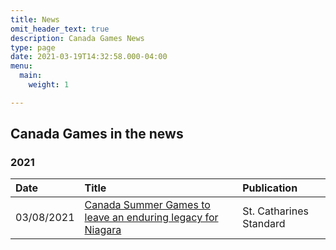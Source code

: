 ```yaml
---
title: News
omit_header_text: true
description: Canada Games News
type: page
date: 2021-03-19T14:32:58.000-04:00
menu:
  main:
    weight: 1

---
```

## Canada Games in the news
### 2021
Date|Title|Publication
:------|:------|:------
03/08/2021|[Canada Summer Games to leave an enduring legacy for Niagara](https://www.stcatharinesstandard.ca/news/niagara-region/2021/03/08/canada-summer-games-to-leave-an-enduring-legacy-for-niagara.html)|St. Catharines Standard